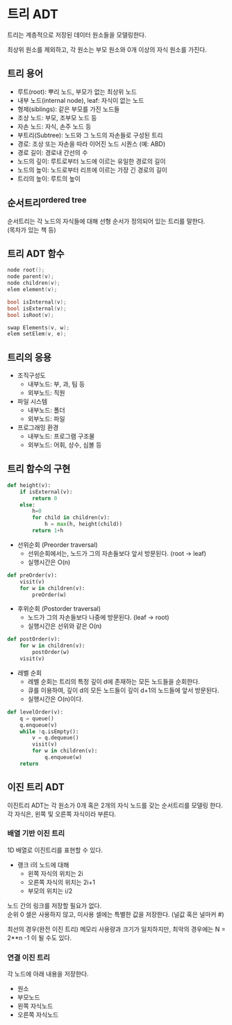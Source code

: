# 트리 ADT
트리는 계층적으로 저장된 데이터 원소들을 모델링한다.

최상위 원소를 제외하고, 각 원소는 부모 원소와 0개 이상의 자식 원소를 가진다.

## 트리 용어
- 루트(root): 뿌리 노드, 부모가 없는 최상위 노드
- 내부 노드(internal node), leaf: 자식이 없는 노드
- 형제(siblings): 같은 부모를 가진 노드들
- 조상 노드: 부모, 조부모 노드 등
- 자손 노드: 자식, 손주 노드 등
- 부트리(Subtree): 노드와 그 노드의 자손들로 구성된 트리
- 경로: 조상 또는 자손을 따라 이어진 노드 시퀀스 (예: ABD)
- 경로 길이: 경로내 간선의 수
- 노드의 깊이: 루트로부터 노드에 이르는 유일한 경로의 길이
- 노드의 높이: 노드로부터 리프에 이르는 가장 긴 경로의 길이
- 트리의 높이: 루트의 높이

## 순서트리<sup>ordered tree</sup>
순서트리는 각 노드의 자식들에 대해 선형 순서가 정의되어 있는 트리를 말한다.   
(목차가 있는 책 등)

## 트리 ADT 함수
```c
node root();
node parent(v);
node children(v);
elem element(v);

bool isInternal(v);
bool isExternal(v);
bool isRoot(v);

swap Elements(v, w);
elem setElem(v, e);
```

## 트리의 응용
- 조직구성도
	- 내부노드: 부, 과, 팀 등
	- 외부노드: 직원
- 파일 시스템
	- 내부노드: 폴더
	- 외부노드: 파일
- 프로그래밍 환경
	- 내부노드: 프로그램 구조물
	- 외부노드: 어휘, 상수, 심볼 등

## 트리 함수의 구현
```python
def height(v):
	if isExternal(v):
		return 0
	else:
		h=0
		for child in children(v):
			h = max(h, height(child))
		return 1+h
```
- 선위순회 (Preorder traversal)
	- 선위순회에서는, 노드가 그의 자손들보다 앞서 방문된다. (root -> leaf)
	- 실행시간은 O(n)
```python
def preOrder(v):
	visit(v)
	for w in children(v):
		preOrder(w)
```
- 후위순회 (Postorder traversal)
	- 노드가 그의 자손들보다 나중에 방문된다. (leaf -> root)
	- 실행시간은 선위와 같은 O(n)
```python
def postOrder(v):
	for w in children(v):
		postOrder(w)
	visit(v)
```
- 레벨 순회
	- 레벨 순회는 트리의 특정 깊이 d에 존재하는 모든 노드들을 순회한다.
	- 큐를 이용하여, 깊이 d의 모든 노드들이 깊이 d+1의 노드들에 앞서 방문된다.
	- 실행시간은 O(n)이다.
```python
def levelOrder(v):
	q = queue()
	q.enqueue(v)
	while !q.isEmpty():
		v = q.dequeue()
		visit(v)
		for w in children(v):
			q.enqueue(w)
	return
```

## 이진 트리 ADT
이진트리 ADT는 각 원소가 0개 혹은 2개의 자식 노드를 갖는 순서트리를 모델링 한다. 각 자식은, 왼쪽 및 오른쪽 자식이라 부른다.

### 배열 기반 이진 트리
1D 배열로 이진트리를 표현할 수 있다.

- 랭크 i의 노드에 대해
	- 왼쪽 자식의 위치는 2i
	- 오른쪽 자식의 위치는 2i+1
	- 부모의 위치는 i/2

노드 간의 링크를 저장할 필요가 없다.    
순위 0 셀은 사용하지 않고, 미사용 셀에는 특별한 값을 저장한다. (널값 혹은 널마커 #)

최선의 경우(완전 이진 트리) 메모리 사용량과 크기가 일치하지만, 최악의 경우에는 N = 2**n -1 이 될 수도 있다.

### 연결 이진 트리
각 노드에 아래 내용을 저장한다.
- 원소
- 부모노드
- 왼쪽 자식노드
- 오른쪽 자식노드
